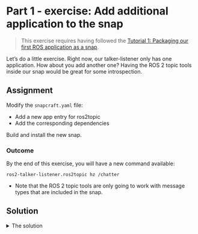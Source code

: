 Part 1 - exercise: Add additional application to the snap
=========================================================

> This exercise requires having followed the [Tutorial 1: Packaging our first ROS application as a snap](/docs/tutorials/packaging-ros-application-as-snap.md).

Let’s do a little exercise. Right now, our talker-listener only has one application. How about you add another one? Having the ROS 2 topic tools inside our snap would be great for some introspection.

## Assignment

Modify the `snapcraft.yaml` file:

* Add a new app entry for ros2topic
* Add the corresponding dependencies

Build and install the new snap.

### Outcome

By the end of this exercise, you will have a new command available:

```ros2-talker-listener.ros2topic hz /chatter```

* Note that the ROS 2 topic tools are only going to work with message types that are included in the snap.

## Solution

<details>
<summary>The solution</summary>

* Add `ros2topic` as a `stage-package` to have it available at run time:

``` diff
 parts:
  ros-demos:
    plugin: colcon
    source: https://github.com/ros2/demos.git
    source-branch: humble
    source-subdir: demo_nodes_cpp
-   stage-packages: [ros-humble-ros2launch]
+   stage-packages: [ros-humble-ros2launch, ros-humble-ros2topic]
```

We add our dependency (`ros-humble-ros2topic`) to the `stage-packages` list. `Stage-packages` are packages that are required to run the part. Here we decided to add our dependency to our already existing `ros-demos` part for simplicity. Alternatively, we could have created an additional empty part simply to add our `stage-packages` dependency.

* Add an additional app:

```diff
apps:
  ros2-talker-listener:
    command: opt/ros/humble/bin/ros2 launch talker-listener talker_listener.launch.py
    daemon: simple
    plugs: [network, network-bind]
    extensions: [ros2-humble]

+ ros2topic:
+   command: opt/ros/humble/bin/ros2 topic
+   plugs: [network, network-bind]
+   extensions: [ros2-humble]
```

We added another application entry to our snap. We kept the plugs and extensions and simply exposed the `ros2 topic` command.

* Build and install the new snap:

```bash
snapcraft
sudo snap install ros2-talker-listener_0.1_*.snap --dangerous
```

Make sure everything works:

```bash
$ ros2-talker-listener.ros2topic hz /chatter
average rate: 1.000 min: 0.999s max: 1.000s std dev: 0.00049s window: 3
```

</details>
